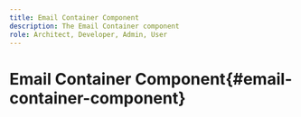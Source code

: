 ```yaml
---
title: Email Container Component
description: The Email Container component
role: Architect, Developer, Admin, User
---
```


# Email Container Component{#email-container-component}
